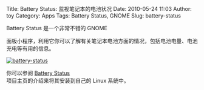 Title: Battery Status: 监视笔记本的电池状况
Date: 2010-05-24 11:03
Author: toy
Category: Apps
Tags: Battery Status, GNOME
Slug: battery-status

Battery Status 是一个非常不错的 GNOME  

面板小程序，利用它你可以了解有关笔记本电池方面的情况，包括电池电量、电池充电等有用的信息。

[![battery-status](http://i.linuxtoy.org/images/2010/05/thumb-battery-status.png)](http://i.linuxtoy.org/images/2010/05/battery-status.png)

你可以参阅 [Battery Status](http://live.gnome.org/BatteryStatus)  
项目主页的介绍来将其安装到自己的 Linux 系统中。
